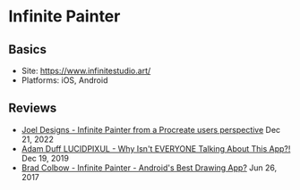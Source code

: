 # Infinite Painter

## Basics

* Site: [https://www.infinitestudio.art/ ](https://www.infinitestudio.art/)
* Platforms: iOS, Android

## Reviews

* [Joel Designs - Infinite Painter from a Procreate users perspective](https://www.youtube.com/watch?v=eDxacikqYhU)  Dec 21, 2022
* [Adam Duff LUCIDPIXUL - Why Isn't EVERYONE Talking About This App?! ](https://www.youtube.com/watch?v=R9F\_UcJHrfI)Dec 19, 2019
* [Brad Colbow - Infinite Painter - Android's Best Drawing App?](https://www.youtube.com/watch?v=YgV-dy0tc-A) Jun 26, 2017
